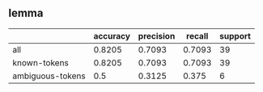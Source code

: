 
## lemma

|                  | accuracy | precision | recall | support |
|------------------|----------|-----------|--------|---------|
| all              | 0.8205   | 0.7093    | 0.7093 | 39      |
| known-tokens     | 0.8205   | 0.7093    | 0.7093 | 39      |
| ambiguous-tokens | 0.5      | 0.3125    | 0.375  | 6       |

